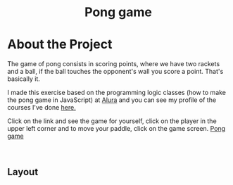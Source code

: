 <h1 align="center">Pong game</h1>


# About the Project

<p>The game of pong consists in scoring points, where we have two rackets and a ball, if the ball touches the opponent's wall you score a point. That's basically it.</p>
<p>I made this exercise based on the programming logic classes (how to make the pong game in JavaScript) at <a href="https://www.alura.com.br/">Alura</a> and you can see my profile of the courses I've done <a href="https://cursos.alura.com.br/user/gabrieldossantossilva69">here.</a></p>

<p>Click on the link and see the game for yourself, click on the player in the upper left corner and to move your paddle, click on the game screen. <a href="https://editor.p5js.org/gabrieldossantossilva69/sketches/VUazjRvgX">Pong game</a></p><br>

<h2>Layout</h2>
